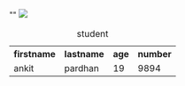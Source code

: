 <!DOCTYPE html>

<head>
  <meta charset="UTF-8">
  <meta name="viewport" content="width=device-width, initial-scale=1.0">
  <title>Document</title>""
</head>
<body>
  <img src="C:\Users\acer\Downloads\download (1).jpg">
<table>
  <caption>student</caption>
  <tr>
    <th>firstname</th>
    <th>lastname</th>
    <th>age</th>
    <th>number</th>
  </tr>
  <tr>
    <td>ankit</td>
    <td>pardhan</td>
    <td>19</td>
    <td>9894</td>
  </tr>
</table>
</body>
</html
